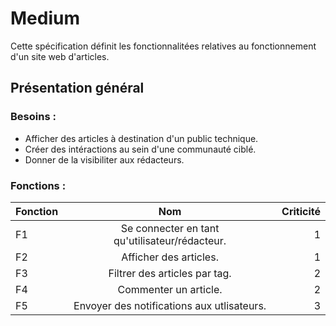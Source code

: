 # Medium

Cette spécification définit les fonctionnalitées relatives au fonctionnement d'un site web d'articles.

## Présentation général

### Besoins :

- Afficher des articles à destination d'un public technique.
- Créer des intéractions au sein d'une communauté ciblé.
- Donner de la visibiliter aux rédacteurs.

### Fonctions :

| Fonction |                      Nom                       | Criticité |
| -------- | :--------------------------------------------: | --------: |
| F1       | Se connecter en tant qu'utilisateur/rédacteur. |         1 |
| F2       |             Afficher des articles.             |         1 |
| F3       |         Filtrer des articles par tag.          |         2 |
| F4       |             Commenter un article.              |         2 |
| F5       |   Envoyer des notifications aux utlisateurs.   |         3 |
